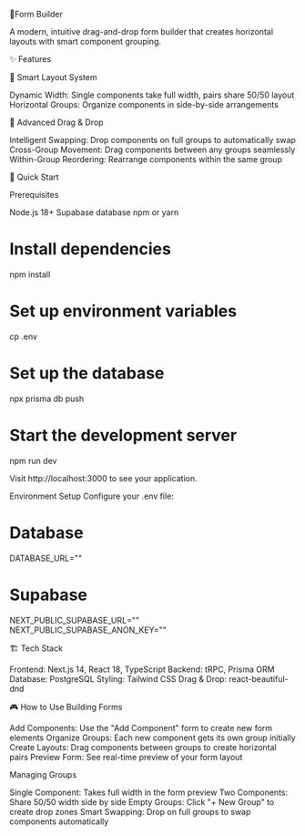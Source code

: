 🎯Form Builder

A modern, intuitive drag-and-drop form builder that creates horizontal layouts with smart component grouping.

✨ Features

🎨 Smart Layout System

Dynamic Width: Single components take full width, pairs share 50/50 layout
Horizontal Groups: Organize components in side-by-side arrangements

🔄 Advanced Drag & Drop

Intelligent Swapping: Drop components on full groups to automatically swap
Cross-Group Movement: Drag components between any groups seamlessly
Within-Group Reordering: Rearrange components within the same group

🚀 Quick Start

Prerequisites

Node.js 18+
Supabase database
npm or yarn

# Install dependencies
npm install

# Set up environment variables
cp .env

# Set up the database
npx prisma db push

# Start the development server
npm run dev

Visit http://localhost:3000 to see your application.

Environment Setup
Configure your .env file:
# Database
DATABASE_URL=""

# Supabase
NEXT_PUBLIC_SUPABASE_URL=""
NEXT_PUBLIC_SUPABASE_ANON_KEY=""

🏗️ Tech Stack

Frontend: Next.js 14, React 18, TypeScript
Backend: tRPC, Prisma ORM
Database: PostgreSQL
Styling: Tailwind CSS
Drag & Drop: react-beautiful-dnd

🎮 How to Use
Building Forms

Add Components: Use the "Add Component" form to create new form elements
Organize Groups: Each new component gets its own group initially
Create Layouts: Drag components between groups to create horizontal pairs
Preview Form: See real-time preview of your form layout

Managing Groups

Single Component: Takes full width in the form preview
Two Components: Share 50/50 width side by side
Empty Groups: Click "+ New Group" to create drop zones
Smart Swapping: Drop on full groups to swap components automatically
